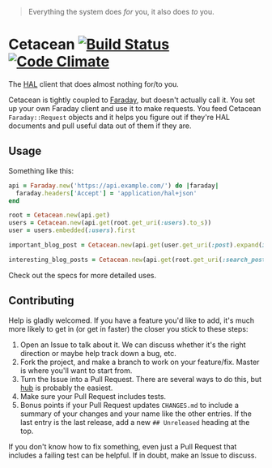 > Everything the system does *for* you, it also does *to* you.

# Cetacean [![Build Status](https://travis-ci.org/benhamill/cetacean.png)](https://travis-ci.org/benhamill/cetacean) [![Code Climate](https://codeclimate.com/github/benhamill/cetacean.png)](https://codeclimate.com/github/benhamill/cetacean)

The [HAL](http://stateless.co/hal_specification.html) client that does almost
nothing for/to you.

Cetacean is tightly coupled to [Faraday](http://rubygems.org/gems/faraday), but
doesn't actually call it. You set up your own Faraday client and use it to make
requests. You feed Cetacean `Faraday::Request` objects and it helps you figure
out if they're HAL documents and pull useful data out of them if they are.


## Usage

Something like this:

```ruby
api = Faraday.new('https://api.example.com/') do |faraday|
  faraday.headers['Accept'] = 'application/hal+json'
end

root = Cetacean.new(api.get)
users = Cetacean.new(api.get(root.get_uri(:users).to_s))
user = users.embedded(:users).first

important_blog_post = Cetacean.new(api.get(user.get_uri(:post).expand(id: 2)))

interesting_blog_posts = Cetacean.new(api.get(root.get_uri(:search_posts).expand(q: 'interesting')))
```

Check out the specs for more detailed uses.


## Contributing

Help is gladly welcomed. If you have a feature you'd like to add, it's much more
likely to get in (or get in faster) the closer you stick to these steps:

1. Open an Issue to talk about it. We can discuss whether it's the right
  direction or maybe help track down a bug, etc.
1. Fork the project, and make a branch to work on your feature/fix. Master is
  where you'll want to start from.
1. Turn the Issue into a Pull Request. There are several ways to do this, but
  [hub](https://github.com/defunkt/hub) is probably the easiest.
1. Make sure your Pull Request includes tests.
1. Bonus points if your Pull Request updates `CHANGES.md` to include a summary
   of your changes and your name like the other entries. If the last entry is
   the last release, add a new `## Unreleased` heading at the top.

If you don't know how to fix something, even just a Pull Request that includes a
failing test can be helpful. If in doubt, make an Issue to discuss.
